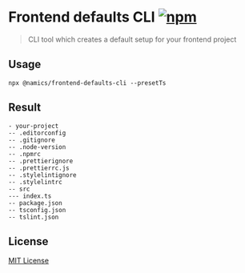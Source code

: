 # Frontend defaults CLI [![npm](https://img.shields.io/npm/v/@namics/frontend-defaults-cli.svg)](https://www.npmjs.com/package/@namics/frontend-defaults-cli)

> CLI tool which creates a default setup for your frontend project

## Usage

`npx @namics/frontend-defaults-cli --presetTs`

## Result

```
- your-project
-- .editorconfig
-- .gitignore
-- .node-version
-- .npmrc
-- .prettierignore
-- .prettierrc.js
-- .stylelintignore
-- .stylelintrc
-- src
--- index.ts
-- package.json
-- tsconfig.json
-- tslint.json
```

## License

[MIT License](./LICENSE)
